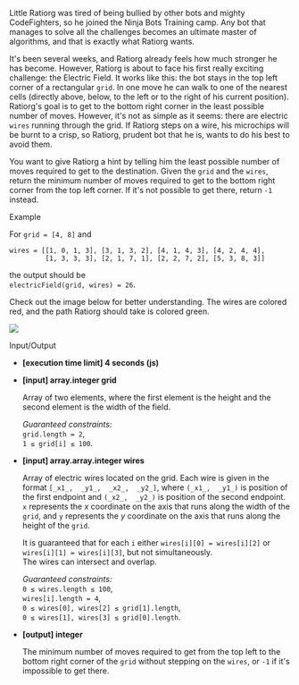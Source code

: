 
Little Ratiorg was tired of being bullied by other bots and mighty CodeFighters, so he joined the Ninja Bots Training camp. Any bot that manages to solve all the challenges becomes an ultimate master of algorithms, and that is exactly what Ratiorg wants.

It's been several weeks, and Ratiorg already feels how much stronger he has become. However, Ratiorg is about to face his first really exciting challenge: the Electric Field. It works like this: the bot stays in the top left corner of a rectangular  `grid`. In one move he can walk to one of the nearest cells (directly above, below, to the left or to the right of his current position). Ratiorg's goal is to get to the bottom right corner in the least possible number of moves. However, it's not as simple as it seems: there are electric  `wires`  running through the grid. If Ratiorg steps on a wire, his microchips will be burnt to a crisp, so Ratiorg, prudent bot that he is, wants to do his best to avoid them.

You want to give Ratiorg a hint by telling him the least possible number of moves required to get to the destination. Given the  `grid`  and the  `wires`, return the minimum number of moves required to get to the bottom right corner from the top left corner. If it's not possible to get there, return  `-1`  instead.

Example

For  `grid = [4, 8]`  and

```
wires = [[1, 0, 1, 3], [3, 1, 3, 2], [4, 1, 4, 3], [4, 2, 4, 4],
         [1, 3, 3, 3], [2, 1, 7, 1], [2, 2, 7, 2], [5, 3, 8, 3]]

```

the output should be  
`electricField(grid, wires) = 26`.

Check out the image below for better understanding. The wires are colored red, and the path Ratiorg should take is colored green.

![](https://codesignal.s3.amazonaws.com/tasks/electricField/img/example.png?_tm=1582016058965)

Input/Output

-   **[execution time limit] 4 seconds (js)**

-   **[input] array.integer grid**

    Array of two elements, where the first element is the height and the second element is the width of the field.

    _Guaranteed constraints:_  
    `grid.length = 2`,  
    `1 ≤ grid[i] ≤ 100`.

-   **[input] array.array.integer wires**

    Array of electric wires located on the grid. Each wire is given in the format  `[_x1_,  _y1_,  _x2_,  _y2_]`, where  `(_x1_,  _y1_)`  is position of the first endpoint and  `(_x2_,  _y2_)`  is position of the second endpoint.  `x`  represents the  _x_  coordinate on the axis that runs along the width of the  `grid`, and  `y`  represents the  _y_  coordinate on the axis that runs along the height of the  `grid`.

    It is guaranteed that for each  `i`  either  `wires[i][0] = wires[i][2]`  or  `wires[i][1] = wires[i][3]`, but not simultaneously.  
    The wires can intersect and overlap.

    _Guaranteed constraints:_  
    `0 ≤ wires.length ≤ 100`,  
    `wires[i].length = 4`,  
    `0 ≤ wires[0], wires[2] ≤ grid[1].length`,  
    `0 ≤ wires[1], wires[3] ≤ grid[0].length`.

-   **[output] integer**

    The minimum number of moves required to get from the top left to the bottom right corner of the  `grid`  without stepping on the  `wires`, or  `-1`  if it's impossible to get there.